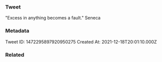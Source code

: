 ### Tweet
"Excess in anything becomes a fault." Seneca

### Metadata
Tweet ID: 1472295897920950275
Created At: 2021-12-18T20:01:10.000Z

### Related

